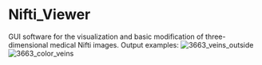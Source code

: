 # Nifti_Viewer
GUI software for the visualization and basic modification of three-dimensional medical Nifti images.
Output examples:
![3663_veins_outside](https://user-images.githubusercontent.com/75490317/123271047-b9de4500-d500-11eb-8368-98661f3733c5.png)
![3663_color_veins](https://user-images.githubusercontent.com/75490317/123271070-bea2f900-d500-11eb-8665-f832c94e12b3.png)


